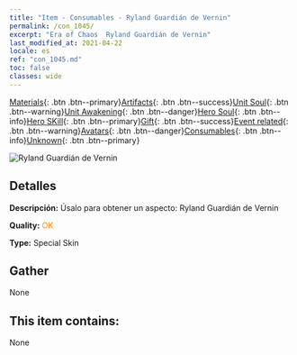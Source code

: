 ```yaml
---
title: "Item - Consumables - Ryland Guardián de Vernin"
permalink: /con_1045/
excerpt: "Era of Chaos  Ryland Guardián de Vernin"
last_modified_at: 2021-04-22
locale: es
ref: "con_1045.md"
toc: false
classes: wide
---
```

 [Materials](/ItemsES/){: .btn .btn--primary}[Artifacts](/ItemsES/Artifacts/){: .btn .btn--success}[Unit Soul](/ItemsES/UnitSoul/){: .btn .btn--warning}[Unit Awakening](/ItemsES/UnitAwakening/){: .btn .btn--danger}[Hero Soul](/ItemsES/HeroSoul/){: .btn .btn--info}[Hero SKill](/ItemsES/HeroSkill/){: .btn .btn--primary}[Gift](/ItemsES/Gift/){: .btn .btn--success}[Event related](/ItemsES/Events/){: .btn .btn--warning}[Avatars](/ItemsES/Avatars/){: .btn .btn--danger}[Consumables](/ItemsES/Consumables/){: .btn .btn--info}[Unknown](/ItemsES/Unknown/){: .btn .btn--primary}

 ![Ryland Guardián de Vernin](/images/h/h_Ryland4.jpg)

## Detalles
 **Descripción:** Úsalo para obtener un aspecto: Ryland Guardián de Vernin

 **Quality:** <span style="color: #FF8C00">OK</span>

 **Type:** Special Skin

## Gather

  None

## This item contains:

  None

